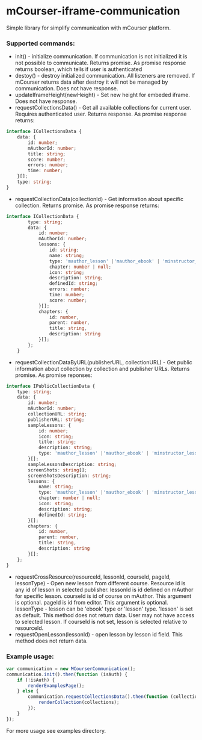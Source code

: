 # mCourser-iframe-communication
Simple library for simplify communication with mCourser platform.

### Supported commands:
 * init() - initialize communication. If communication is not initialized it is not possible to communicate. Returns promise. As promise response returns boolean, which tells if user is authenticated
 * destoy() - destroy initialized communication. All listeners are removed. If mCourser returns data after destroy it will not be managed by communication. Does not have response.
 * updateIframeHeight(newHeight) - Set new height for embeded iframe. Does not have response.
 * requestCollectionsData() - Get all available collections for current user. Requires authenticated user. Returns response. As promise response returns: 
```typescript
interface ICollectionsData {
    data: {
        id: number;
        mAuthorId: number;
        title: string;
        score: number;
        errors: number;
        time: number;
    }[];
    type: string;
}
```
 * requestCollectionData(collectionId) - Get information about specific collection. Returns promise. As promise response returns: 
```typescript
interface ICollectionData {
        type: string;
        data: {
            id: number;
            mAuthorId: number;
            lessons: {
                id: string;
                name: string;
                type: 'mauthor_lesson' |'mauthor_ebook' | 'minstructor_lesson' | 'demo_lesson' | 'url_link' | 'file';
                chapter: number | null;
                icon: string;
                description: string;
                definedId: string;
                errors: number;
                time: number;
                score: number;
            }[];
            chapters: {
                id: number,
                parent: number,
                title: string,
                description: string
            }[];
        };
    }
```
 * requestCollectionDataByURL(publisherURL, collectionURL) - Get public information about collection by collection and publisher URLs. Returns promise. As promise reponses:
```typescript
interface IPublicCollectionData {
    type: string;
    data: {
        id: number;
        mAuthorId: number;
        collectionURL: string;
        publisherURL: string;
        sampleLessons: {
            id: number;
            icon: string;
            title: string;
            description: string;
            type: 'mauthor_lesson' |'mauthor_ebook' | 'minstructor_lesson' | 'demo_lesson' | 'url_link' | 'file';
        }[];
        sampleLessonsDescription: string;
        screenShots: string[];
        screenShotsDescription: string;
        lessons: {
            name: string;
            type: 'mauthor_lesson' |'mauthor_ebook' | 'minstructor_lesson' | 'demo_lesson' | 'url_link' | 'file';
            chapter: number | null;
            icon: string;
            description: string;
            definedId: string;
        }[];
        chapters: {
            id: number,
            parent: number,
            title: string,
            description: string
        }[];
    };
}
```
 * requestCrossResource(resourceId, lessonId, courseId, pageId, lessonType) - Open new lesson from different course. Resource id is any id of lesson in selected publisher. lessonId is id defined on mAuthor for specific lesson. courseId is id of course on mAuthor. This argument is optional. pageId is id from editor. This argument is optional. lessonType - lesson can be 'ebook' type or 'lesson' type. 'lesson' is set as default. This method does not return data. User may not have access to selected lesson. If courseId is not set, lesson is selected relative to resourceId.
 * requestOpenLesson(lessonId) - open lesson by lesson id field. This method does not return data.

 ### Example usage:
 ```Javascript
 var communication = new MCourserCommunication();
 communication.init().then(function (isAuth) {
     if (!isAuth) {
         renderExamplesPage();
     } else {
         communication.requestCollectionsData().then(function (collections) {
             renderCollection(collections);
         });
     }
 });
 ```

 For more usage see examples directory.